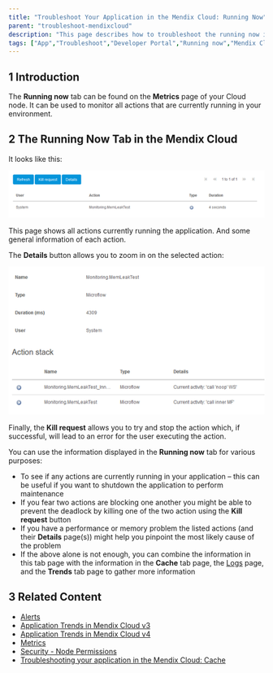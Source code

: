 ```yaml
---
title: "Troubleshoot Your Application in the Mendix Cloud: Running Now"
parent: "troubleshoot-mendixcloud"
description: "This page describes how to troubleshoot the running now in your node."
tags: ["App","Troubleshoot","Developer Portal","Running now","Mendix Cloud"]
---
```


## 1 Introduction

The **Running now** tab can be found on the **Metrics** page of your Cloud node. It can be used to monitor all actions that are currently running in your environment.

## 2 The Running Now Tab in the Mendix Cloud

It looks like this:

![](attachments/troubleshooting-mxcloud-runningnow/troubleshooting-mxcloud-runningnow-img1.png)

This page shows all actions currently running the application. And some general information of each action.

The **Details** button allows you to zoom in on the selected action:

![](attachments/troubleshooting-mxcloud-runningnow/troubleshooting-mxcloud-runningnow-img2.png)

Finally, the **Kill request** allows you to try and stop the action which, if successful, will lead to an error for the user executing the action.

You can use the information displayed in the **Running now** tab for various purposes:

* To see if any actions are currently running in your application – this can be useful if you want to shutdown the application to perform maintenance
* If you fear two actions are blocking one another you might be able to prevent the deadlock by killing one of the two action using the **Kill request** button
* If you have a performance or memory problem the listed actions (and their **Details** page(s)) might help you pinpoint the most likely cause of the problem
* If the above alone is not enough, you can combine the information in this tab page with the information in the **Cache** tab page, the [Logs](/developerportal/operate/logs) page, and the **Trends** tab page to gather more information

## 3 Related Content

* [Alerts](/developerportal/operate/monitoring-application-health)
* [Application Trends in Mendix Cloud v3](/developerportal/operate/trends)
* [Application Trends in Mendix Cloud v4](/developerportal/operate/trends-v4)
* [Metrics](/developerportal/operate/metrics)
* [Security - Node Permissions](/developerportal/settings/node-permissions)
* [Troubleshooting your application in the Mendix Cloud: Cache](troubleshooting-mxcloud-cache)
